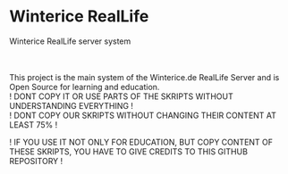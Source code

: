 # Winterice RealLife
 Winterice RealLife server system<br /><br /><br />
 
 
 
 This project is the main system of the Winterice.de RealLife Server and is Open Source for learning and education. <br />
 ! DONT COPY IT OR USE PARTS OF THE SKRIPTS WITHOUT UNDERSTANDING EVERYTHING !<br />
 ! DONT COPY OUR SKRIPTS WITHOUT CHANGING THEIR CONTENT AT LEAST 75% !<br />
 
 ! IF YOU USE IT NOT ONLY FOR EDUCATION, BUT COPY CONTENT OF THESE SKRIPTS, YOU HAVE TO GIVE CREDITS TO THIS GITHUB REPOSITORY !<br />
 
 
 
